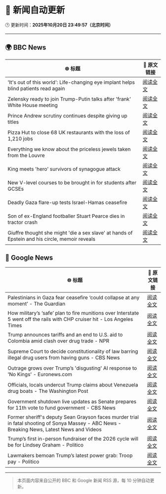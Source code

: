 # 🧠 新闻自动更新

🕒 更新时间：**2025年10月20日 23:49:57（北京时间）**

---

## 🌍 BBC News

| 🌐 标题 | 🔗 原文链接 |
|--------|-------------|
| 'It's out of this world': Life-changing eye implant helps blind patients read again | [阅读全文](https://www.bbc.com/news/articles/c0qpz39jpj7o?at_medium=RSS&at_campaign=rss) |
| Zelensky ready to join Trump-Putin talks after 'frank' White House meeting | [阅读全文](https://www.bbc.com/news/articles/c93dl93v581o?at_medium=RSS&at_campaign=rss) |
| Prince Andrew scrutiny continues despite giving up titles | [阅读全文](https://www.bbc.com/news/articles/c4gzp6xgdx4o?at_medium=RSS&at_campaign=rss) |
| Pizza Hut to close 68 UK restaurants with the loss of 1,210 jobs | [阅读全文](https://www.bbc.com/news/articles/c07mk59pzkpo?at_medium=RSS&at_campaign=rss) |
| Everything we know about the priceless jewels taken from the Louvre | [阅读全文](https://www.bbc.com/news/articles/cg7nrlkg0zxo?at_medium=RSS&at_campaign=rss) |
| King meets 'hero' survivors of synagogue attack | [阅读全文](https://www.bbc.com/news/articles/ckgzrd3x1pro?at_medium=RSS&at_campaign=rss) |
| New V-level courses to be brought in for students after GCSEs | [阅读全文](https://www.bbc.com/news/articles/clyzjp5n5kro?at_medium=RSS&at_campaign=rss) |
| Deadly Gaza flare-up tests Israel-Hamas ceasefire | [阅读全文](https://www.bbc.com/news/articles/czxk8k4xlv1o?at_medium=RSS&at_campaign=rss) |
| Son of ex-England footballer Stuart Pearce dies in tractor crash | [阅读全文](https://www.bbc.com/news/articles/cly949187xeo?at_medium=RSS&at_campaign=rss) |
| Giuffre thought she might 'die a sex slave' at hands of Epstein and his circle, memoir reveals | [阅读全文](https://www.bbc.com/news/articles/c1e3leqx89zo?at_medium=RSS&at_campaign=rss) |

## 📰 Google News

| 🌐 标题 | 🔗 原文链接 |
|--------|-------------|
| Palestinians in Gaza fear ceasefire ‘could collapse at any moment’ - The Guardian | [阅读全文](https://news.google.com/rss/articles/CBMirwFBVV95cUxNTVA0TlFaSkROMl9zd2NNS2t3enpyMXp0VVAwek1jMWxCMWJNWjdpYjJTVWI5Q1lwTlZSWnJCcVZhbXpYcDZkY3JaTlpYcnBZUTU2cFk5WnpTNmhGMUZpTnpTcGgyNzNkckRaZlVSemw4M09meXhyaWxEM0R3dDhsQ3lQeTI5Tk1ST01GTXhHVzQzMDNtazZfWlFQdjZqbDM1UmJwWDBReWVfNG9OOHln?oc=5) |
| How military’s ‘safe’ plan to fire munitions over Interstate 5 went off the rails with CHP cruiser hit - Los Angeles Times | [阅读全文](https://news.google.com/rss/articles/CBMinwFBVV95cUxQbXVSYm1TYkZJVHotWGZuV3pSSzF0eUZtUjdMQ0ZVRGxnUkFuRHVhUFdsQnk2cm5VMVpyMzhfazZkeW5aemlKZGVVbU1oWjdLQXgtdXFVaVZZT2VxN1RpT1pfakJOaWU4Tk00dWxKZ091MGlicjNmdTd0UFpvQ0pXb0VERnEzVEVnY0xNZzNtM2JxNExvcUF2Umx6eXRrQkU?oc=5) |
| Trump announces tariffs and an end to U.S. aid to Colombia amid clash over drug trade - NPR | [阅读全文](https://news.google.com/rss/articles/CBMimgFBVV95cUxNbkhULWVoR0xMT3BqaU9Cd18tTzRYYnBDVUI5SjB0djBydW9uNktDbnNVQ1M3dGFLcmJxMVFaelRZdkNGOFZLWW9LTmpWaHNZdVRoRDBhME5wOGpndjRURFpOWlN6NGdXYmJQclBwTGRTbVhETklxNVV2aTdjVDZJanp6LWZwOFFKV1U2YjBib0tkdDhzbl9fU2Nn?oc=5) |
| Supreme Court to decide constitutionality of law barring illegal drug users from having guns - CBS News | [阅读全文](https://news.google.com/rss/articles/CBMib0FVX3lxTE0zd1JxbFdQWmR1aFZ4RGpLR1dzOVZCZGVvelNjU1FXYVpTYTZCRlhKdTlQRGZZRTFnV1B0b2h0OEN6YnBFa2p1amc4dTg5cDBtWC1xYVV6aDdsYjJIQkg4Sm9iWURFMTNocERyZ0FhSdIBdEFVX3lxTE5JaW42WFhYSjBlYUFDa0VWeVVhb3QtTkhRcjgtZURxeEVCSkdMTXJhS0FCaXdTdFVmYjJyUzlZRFd1SzFJNmkxWnU2cWd5V2x4ak1Kc19NNjIxZ3ZpVHpHSU1JX2s4cVJ2eFFrYmpzdFR2S3R1?oc=5) |
| Outrage grows over Trump’s 'disgusting' AI response to 'No Kings' - Euronews.com | [阅读全文](https://news.google.com/rss/articles/CBMizwFBVV95cUxQcXJtandOLXdtN0FZZHhGZ1lPYlZ5Q1h3OFZIVkk0bG9JS2JYVlBoM2hUNVRSdkgya0FFV3JMUF8zZmZ4ZlFsUlpkMFhSSnlJeW1tTG1KS1RRb1RZNWlZWUJ0QmloWHEtaUt0XzF6U29HMzd4RWF6VzlRRnZDUDNRZV8tTXd1RmZ3aDA5Q1lzQ0MteDlZTktJRFVPbVRkSDRDMnVIRzlrejNidG9tdXc3YVFFb3ZRRl95eW9KNWh6b3NrNlVOYXJ1M0l3Q1RMeWc?oc=5) |
| Officials, locals undercut Trump claims about Venezuela drug boats - The Washington Post | [阅读全文](https://news.google.com/rss/articles/CBMiiwFBVV95cUxNa2NBY1pFQzgwTUY5M25vNzNlb1I2ZGNDeV9mdTRUc3VfVWVUdXk0Skg5Ul9nOW94cTRnbGVpSThJOVJaZ2k2dk9YbGJ0bVROdmk3V0hZTjBIUEV4WkZDUThJV09DUG9qOG5LeWVJMmkwMTZCVTltWDFCT0NiMFIwRVNPZTcxRGoxSUpV?oc=5) |
| Government shutdown live updates as Senate prepares for 11th vote to fund government - CBS News | [阅读全文](https://news.google.com/rss/articles/CBMijwFBVV95cUxQd193VUxieldHblJSSUNGQktRZjFFdmROVEZqUHFwYncwMFY2VVowd1ZWelNEY3dGOVotTHVGdDNNZXJ3QkZ0d3I1NGxsYUgxOTE1cTZvRk5KWllEdnY0VUJqOGJoMndtdmhiMUtXUW5aOVJoamRuZk9BX2RyQWkxNjRZUEJiUzI5WmNkQ0dySdIBlAFBVV95cUxNTmduWlhYWFlDcG1PVW4tRjdFTTloQmJKVTd5TzJ3UVJ2SGtDSk9PVW4wemhOalF1aGVXSVliWldpSUtkVXFLSl9XdkN1V1lnZGRMcktManMwMzN2NEJFbVpFbm5PNTMyR2tuN2ZMSWp3T19mZ1hDelNSRFJaazloa1dxa1cwT2I5WU9fcEtaWWpCOGlD?oc=5) |
| Former sheriff's deputy Sean Grayson faces murder trial in fatal shooting of Sonya Massey - ABC News - Breaking News, Latest News and Videos | [阅读全文](https://news.google.com/rss/articles/CBMioAFBVV95cUxPbXJ5QXVmaTdqZXZYSUhjcl81WWJYRUdRUWVwUGloNk5iVTZIQVNubGdoOHVHY3p1b3RReVBkT0ZXcFR5RExYRDRGbXZMYTdadWV3VHcwQUQ3eDhoaHNEXzh3d0t5dk1jNm1uV1E2VV96d2tiMWFKcXd0OFd3eW9sZzJnanhYaE10SlA2NmVGcXc2NnhhQ3BmSUQyME5xNWU40gGmAUFVX3lxTE5sSHlCTnpOSi1aN19lRGxqdTNkLTdUYmxWYTZCdDlOd1REd1V6VTVOVUhIRFFtX0pZZmpQb2REMi1sZ1hhcS1Zamw4cjh0aGNxT0prelp5MWZISEI3R2Z1bGc5RnlWdVRQMjJseG85Q1Yzb09QWURkREl0Wm51LVF4T0FnczhOcE5Wb3Z5OWpVdF9ZUW1KWjhIRWhYdjY0X2lHS1BhNWc?oc=5) |
| Trump’s first in-person fundraiser of the 2026 cycle will be for Lindsey Graham - Politico | [阅读全文](https://news.google.com/rss/articles/CBMinAFBVV95cUxNWmVVbUpXaWR0SXlHS0R0Q3NadXBxenFfUkZBQ0wzX3J0VHNNZ3Z1bFRXejlTQWhpZ29nUlhiTDhoYWY1dXF2MTFZS3p1TzR4RVpweGxYRHZIYWN6dmJ5UFd0dmdNMnkwd0xiVElMbmU3MUF2WW10NjJ4SVJ0MDd3Rzllb2U1QXc5U25yYk42dXVZTW43WGVZRnd3WW0?oc=5) |
| Lawmakers bemoan Trump’s latest power grab: Troop pay - Politico | [阅读全文](https://news.google.com/rss/articles/CBMihgFBVV95cUxOYmFaTm02Rk1JZDBzNVR3c2tGNW5ZSXNncWlQSFFOb3Bxd3k2T2U3MHByRnBHZnZGZnM5a0tuYzN1d0VqYS1Tak9UMkNGR1EzNzh3ZDA3elNZbU56NDF5SGc1VExpenJHUlpheGFldm9QWTMxOEsxbWRsVEtiNHc5cG5XMF9rZw?oc=5) |

---
> 本页面内容来自公开的 BBC 和 Google 新闻 RSS 源，每 10 分钟自动更新。